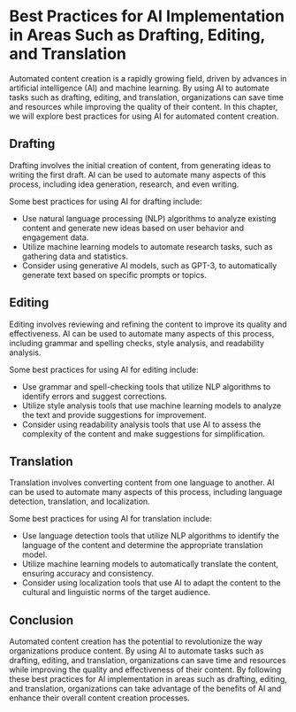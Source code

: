 Best Practices for AI Implementation in Areas Such as Drafting, Editing, and Translation
============================================================================================================================================

Automated content creation is a rapidly growing field, driven by advances in artificial intelligence (AI) and machine learning. By using AI to automate tasks such as drafting, editing, and translation, organizations can save time and resources while improving the quality of their content. In this chapter, we will explore best practices for using AI for automated content creation.

Drafting
--------

Drafting involves the initial creation of content, from generating ideas to writing the first draft. AI can be used to automate many aspects of this process, including idea generation, research, and even writing.

Some best practices for using AI for drafting include:

* Use natural language processing (NLP) algorithms to analyze existing content and generate new ideas based on user behavior and engagement data.
* Utilize machine learning models to automate research tasks, such as gathering data and statistics.
* Consider using generative AI models, such as GPT-3, to automatically generate text based on specific prompts or topics.

Editing
-------

Editing involves reviewing and refining the content to improve its quality and effectiveness. AI can be used to automate many aspects of this process, including grammar and spelling checks, style analysis, and readability analysis.

Some best practices for using AI for editing include:

* Use grammar and spell-checking tools that utilize NLP algorithms to identify errors and suggest corrections.
* Utilize style analysis tools that use machine learning models to analyze the text and provide suggestions for improvement.
* Consider using readability analysis tools that use AI to assess the complexity of the content and make suggestions for simplification.

Translation
-----------

Translation involves converting content from one language to another. AI can be used to automate many aspects of this process, including language detection, translation, and localization.

Some best practices for using AI for translation include:

* Use language detection tools that utilize NLP algorithms to identify the language of the content and determine the appropriate translation model.
* Utilize machine learning models to automatically translate the content, ensuring accuracy and consistency.
* Consider using localization tools that use AI to adapt the content to the cultural and linguistic norms of the target audience.

Conclusion
----------

Automated content creation has the potential to revolutionize the way organizations produce content. By using AI to automate tasks such as drafting, editing, and translation, organizations can save time and resources while improving the quality and effectiveness of their content. By following these best practices for AI implementation in areas such as drafting, editing, and translation, organizations can take advantage of the benefits of AI and enhance their overall content creation processes.
